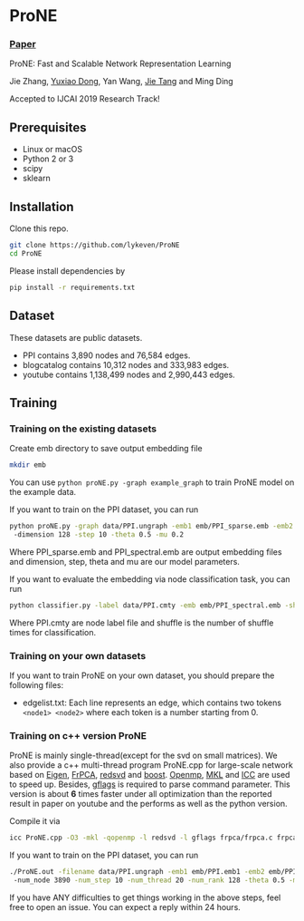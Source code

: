 # ProNE

### [Paper](http://keg.cs.tsinghua.edu.cn/jietang/publications/IJCAI19-Zhang-et-al-ProNE-fast-and-scalable-network-representation-learning.pdf)

ProNE: Fast and Scalable Network Representation Learning

Jie Zhang, [Yuxiao Dong](https://ericdongyx.github.io/), Yan Wang, [Jie Tang](http://keg.cs.tsinghua.edu.cn/jietang/) and Ming Ding

Accepted to IJCAI 2019 Research Track!

## Prerequisites

- Linux or macOS
- Python 2 or 3
- scipy
- sklearn


## Installation

Clone this repo.

```bash
git clone https://github.com/lykeven/ProNE
cd ProNE
```

Please install dependencies by

```bash
pip install -r requirements.txt
```

## Dataset

These datasets are public datasets.

- PPI contains 3,890 nodes and 76,584 edges.
- blogcatalog contains 10,312 nodes and 333,983 edges.
- youtube contains 1,138,499 nodes and 2,990,443 edges.

## Training

### Training on the existing datasets

Create emb directory to save output embedding file
```bash
mkdir emb
```
You can use `python proNE.py -graph example_graph` to train ProNE model on the example data.

If you want to train on the PPI dataset, you can run 

```bash
python proNE.py -graph data/PPI.ungraph -emb1 emb/PPI_sparse.emb -emb2 emb/PPI_spectral.emb
 -dimension 128 -step 10 -theta 0.5 -mu 0.2
```
Where PPI_sparse.emb and PPI_spectral.emb are output embedding files and dimension, step, theta and mu are our model parameters.

If you want to evaluate the embedding via node classification task, you can run

```bash
python classifier.py -label data/PPI.cmty -emb emb/PPI_spectral.emb -shuffle 4
```
Where PPI.cmty are node label file and shuffle is the number of shuffle times for classification.

### Training on your own datasets

If you want to train ProNE on your own dataset, you should prepare the following files:
- edgelist.txt: Each line represents an edge, which contains two tokens `<node1> <node2>` where each token is a number starting from 0.

### Training on c++ version ProNE
ProNE is mainly single-thread(except for the svd on small matrices). We also provide a c++ multi-thread program ProNE.cpp for large-scale network based on
 [Eigen](http://eigen.tuxfamily.org), [FrPCA](https://github.com/XuFengthucs/frPCA_sparse/), [redsvd](https://code.google.com/p/redsvd/) and [boost](https://www.boost.org/). [Openmp](https://www.openmp.org/), [MKL](https://software.intel.com/en-us/mkl) and [ICC](https://software.intel.com/en-us/c-compilers) are used to speed up. Besides, [gflags](https://github.com/gflags/gflags) is required to parse command parameter.
This version is about **6** times faster under all optimization than the reported result in paper on youtube and the performs as well as the python version. 

Compile it via
```bash
icc ProNE.cpp -O3 -mkl -qopenmp -l redsvd -l gflags frpca/frpca.c frpca/matrix_vector_functions_intel_mkl_ext.c frpca/matrix_vector_functions_intel_mkl.c  -o ProNE.out
```

If you want to train on the PPI dataset, you can run
```bash
./ProNE.out -filename data/PPI.ungraph -emb1 emb/PPI.emb1 -emb2 emb/PPI.emb2
 -num_node 3890 -num_step 10 -num_thread 20 -num_rank 128 -theta 0.5 -mu 0.2
```


If you have ANY difficulties to get things working in the above steps, feel free to open an issue. You can expect a reply within 24 hours.
